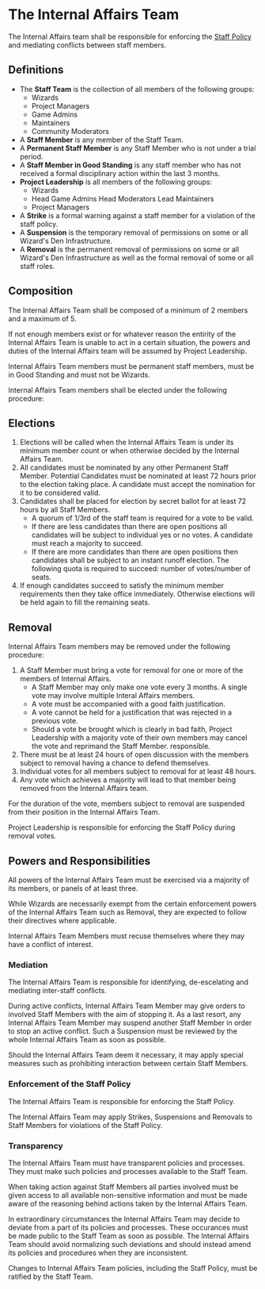 # The Internal Affairs Team

The Internal Affairs team shall be responsible for enforcing the [Staff Policy](/en/wizden-staff/staff-policy.md) and mediating conflicts between staff members. 

## Definitions

- The **Staff Team** is the collection of all members of the following groups:
    - Wizards
    - Project Managers
    - Game Admins
    - Maintainers
    - Community Moderators
- A **Staff Member** is any member of the Staff Team.
- A **Permanent Staff Member** is any Staff Member who is not under a trial period.
- A **Staff Member in Good Standing** is any staff member who has not received a formal disciplinary action within the last 3 months.
- **Project Leadership** is all members of the following groups:
    - Wizards
    - Head Game Admins Head Moderators Lead Maintainers
    - Project Managers 
- A **Strike** is a formal warning against a staff member for a violation of the staff policy.
- A **Suspension** is the temporary removal of permissions on some or all Wizard's Den Infrastructure. 
- A **Removal** is the permanent removal of permissions on some or all Wizard's Den Infrastructure as well as the formal removal of some or all staff roles. 

## Composition

The Internal Affairs Team shall be composed of a minimum of 2 members and a maximum of 5. 

If not enough members exist or for whatever reason the entirity of the Internal Affairs Team is unable to act in a certain situation, the powers and duties of the Internal
Affairs team will be assumed by Project Leadership.

Internal Affairs Team members must be permanent staff members, must be in Good Standing and must not be Wizards.

Internal Affairs Team members shall be elected under the following procedure:

## Elections

1. Elections will be called when the Internal Affairs Team is under its minimum member count or when otherwise decided by the Internal Affairs Team.
2. All candidates must be nominated by any other Permanent Staff Member. Potential Candidates must be nominated at least 72 hours prior to the election
   taking place. A candidate must accept the nomination for it to be considered valid.
3. Candidates shall be placed for election by secret ballot for at least 72 hours by all Staff Members. 
    - A quorum of 1/3rd of the staff team is required for a vote to be valid.
    - If there are less candidates than there are open positions all candidates will be subject to individual yes or no votes. A candidate must reach a majority to succeed.
    - If there are more candidates than there are open positions then candidates shall be subject to an instant runoff election. The following quota is required
      to succeed: number of votes/number of seats. 
4. If enough candidates succeed to satisfy the minimum member requirements then they take office immediately. Otherwise elections will be held again to fill the
   remaining seats.

## Removal

Internal Affairs Team members may be removed under the following procedure:

1. A Staff Member must bring a vote for removal for one or more of the members
   of Internal Affairs.
    - A Staff Member may only make one vote every 3 months. A single vote may
      involve multiple Interal Affairs members.
    - A vote must be accompanied with a good faith justification.
    - A vote cannot be held for a justification that was rejected in a previous vote.
    - Should a vote be brought which is clearly in bad faith, Project Leadership
      with a majority vote of their own members may cancel the vote and reprimand the Staff Member.
      responsible.
2. There must be at least 24 hours of open discussion with the members subject
   to removal having a chance to defend themselves.
3. Individual votes for all members subject to removal for at least 48 hours.
4. Any vote which achieves a majority will lead to that member being removed
   from the Internal Affairs team. 

For the duration of the vote, members subject to removal are suspended from
their position in the Internal Affairs Team.

Project Leadership is responsible for enforcing the Staff Policy during removal votes.

## Powers and Responsibilities 

All powers of the Internal Affairs Team must be exercised via a majority of its members, or panels of at least three.

While Wizards are necessarily exempt from the certain enforcement powers of the Internal Affairs Team such as Removal, they are expected to follow their directives where applicable.

Internal Affairs Team Members must recuse themselves where they may have a conflict of interest.

### Mediation 

The Internal Affairs Team is responsible for identifying, de-escelating and mediating inter-staff conflicts. 

During active conflicts, Internal Affairs Team Member may give orders to involved Staff Members with the aim of stopping it. 
As a last resort, any Internal Affairs Team Member may suspend another Staff Member in order to stop an active conflict.
Such a Suspension must be reviewed by the whole Internal Affairs Team as soon as possible.

Should the Internal Affairs Team deem it necessary, it may apply special measures such as prohibiting interaction between certain Staff Members.

### Enforcement of the Staff Policy 

The Internal Affairs Team is responsible for enforcing the Staff Policy. 

The Internal Affairs Team may apply Strikes, Suspensions and Removals to Staff Members for violations of the Staff Policy.

### Transparency 

The Internal Affairs Team must have transparent policies and processes. They must make such policies and processes available to the Staff Team.

When taking action against Staff Members all parties involved must be given access to all available non-sensitive information and must be made aware
of the reasoning behind actions taken by the Internal Affairs Team.

In extraordinary circumstances the Internal Affairs Team may decide to deviate from a part of its policies and processes. These occurances must be made 
public to the Staff Team as soon as possible. The Internal Affairs Team should avoid normalizing such deviations and should instead amend its policies and procedures when they are inconsistent.

Changes to Internal Affairs Team policies, including the Staff Policy, must be ratified by the Staff Team.
